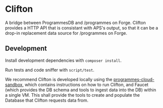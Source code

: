 Clifton
=======

A bridge between ProgrammesDB and /programmes on Forge. Clifton provides a HTTP
API that is consistant with APS's output, so that it can be a drop-in
replacement data source for /programmes on Forge.

Development
-----------

Install development dependencies with `composer install`.

Run tests and code sniffer with `script/test`.

We recommend Clifton is developed locally using the 
[programmes-cloud-sandbox](https://github.com/bbc/programmes-cloud-sandbox),
which contains instructions on how to run Clifton, and Faucet (which provides
the DB schema and tools to ingest data into the DB) within a single VM. This
shall provide the tools to create and populate the Database that Clifton
requests data from.
